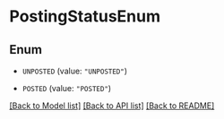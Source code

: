 # PostingStatusEnum

## Enum


* `UNPOSTED` (value: `"UNPOSTED"`)

* `POSTED` (value: `"POSTED"`)


[[Back to Model list]](../README.md#documentation-for-models) [[Back to API list]](../README.md#documentation-for-api-endpoints) [[Back to README]](../README.md)


